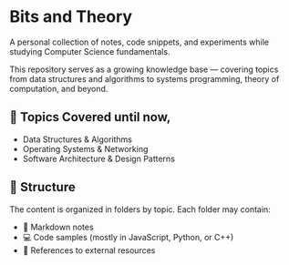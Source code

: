 # Bits and Theory

A personal collection of notes, code snippets, and experiments while studying Computer Science fundamentals.

This repository serves as a growing knowledge base — covering topics from data structures and algorithms to systems programming, theory of computation, and beyond.

## 📘 Topics Covered until now,
- Data Structures & Algorithms
- Operating Systems & Networking
- Software Architecture & Design Patterns

## 📂 Structure

The content is organized in folders by topic. Each folder may contain:

- 📄 Markdown notes
- 💻 Code samples (mostly in JavaScript, Python, or C++)
- 🔗 References to external resources
